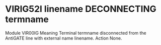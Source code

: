 # VIRIG52I linename DECONNECTING termname
Module
    VIR00IG
Meaning
    Terminal termname disconnected from the AntiGATE line with external name linename.
Action
    None.
